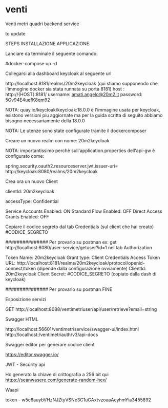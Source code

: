 # venti
Venti metri quadri backend service

to update

STEPS INSTALLAZIONE APPLICAZIONE:

Lanciare da terminale il seguente comando:

#docker-compose up -d

Collegarsi alla dashboard keycloak al seguente url

http://localhost:8181/realms/20m2keycloak
(qui stiamo supponendo che l'immegine docker sia stata runnata su porta 8181)
host : http://{HOST}:8181/
username: amati.angelo@20m2.it
password: 5Gv94E4uefK8qm92

NOTA: quay.io/keycloak/keycloak:18.0.0 è l'immagine usata per keycloak, esistono versioni piu aggiornate ma per la guida scritta
di seguito abbiamo bisogno necessariamente della 18.0.0

NOTA: Le utenze sono state configurate tramite il dockercomposer

Creare un nuovo realm con nome: 20m2keycloak

NOTA: importantissimo perchè sull'application.properties dell'api-gw è configurato come:

spring.security.oauth2.resourceserver.jwt.issuer-uri= http://keycloak:8080/realms/20m2keycloak

Crea ora un nuovo Client

clientId: 20m2keycloak

accessType: Confidential

Service Accounts Enabled: ON
Standard Flow Enabled: OFF
Direct Access Grants Enabled: OFF

Copiare il codice segreto dal tab Credentials (sul client che hai creato) #CODICE_SEGRETO

############### Per provarlo su postman
ex: get http://localhost:8080/user-service/getuser?id=1
nel tab Authorization

Token Name: 20m2keycloak
Grant type: Client Credentials
Access Token URL: http://localhost:8181/realms/20m2keycloak/protocol/openid-connect/token (dipende dalla configurazione ovviamente)
ClientId: 20m2keycloak
Client Secret: #CODICE_SEGRETO (copiato dalla dash di keycloak)


############### Per provarlo su postman FINE

Esposizione servizi

GET http://localhost:8088/ventimetriuser/api/user/retrieve?email=string

Swagger HTML

http://localhost:56601/ventimetriservice/swagger-ui/index.html
http://localhost:<port>/ventimetriauth/v3/api-docs

Swagger editor per generare codice client

https://editor.swagger.io/


JWT - Security api

Ho generato la chiave di crittografia a 256 bit qui
https://seanwasere.com/generate-random-hex/

Waapi

token - w5c6auybVHzNJZtyVSNe3C1uGAxtvzoaaAeyhmYia3455892
